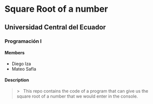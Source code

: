 # Square Root of a number
## Universidad Central del Ecuador
### Programación I
#### Members
* Diego Iza
* Mateo Safla
#### Description
> &gt; &nbsp; This repo contains the code of a program that can give us the square root of a number that we would enter in the console.
